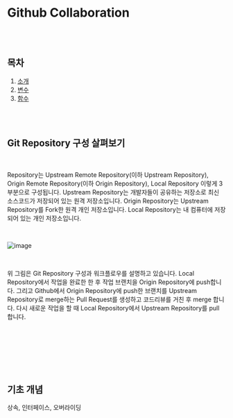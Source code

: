 # Github Collaboration

<br><br>

## 목차

1. [소개](#소개)
2. [변수](#변수)
3. [함수](#함수)

<br><br>

## Git Repository 구성 살펴보기

<br>

Repository는 Upstream Remote Repository(이하 Upstream Repository), Origin Remote Repository(이하 Origin Repository), Local Repository 이렇게 3부분으로 구성됩니다. Upstream Repository는 개발자들이 공유하는 저장소로 최신 소스코드가 저장되어 있는 원격 저장소입니다. Origin Repository는 Upstream Repository를 Fork한 원격 개인 저장소입니다. Local Repository는 내 컴퓨터에 저장되어 있는 개인 저장소입니다.

<br>

![image](https://github.com/user-attachments/assets/8a91a764-1af8-433e-95e4-32fcbe9ce21d)

<br>

위 그림은 Git Repository 구성과 워크플로우를 설명하고 있습니다. Local Repository에서 작업을 완료한 한 후 작업 브랜치을 Origin Repository에 push합니다. 그리고 Github에서 Origin Repository에 push한 브랜치를 Upstream Repository로 merge하는 Pull Request를 생성하고 코드리뷰를 거친 후 merge 합니다. 다시 새로운 작업을 할 때 Local Repository에서 Upstream Repository를 pull 합니다.

<br>


<br>


<br>

<br><br>

## **기초 개념**

상속, 인터페이스, 오버라이딩
